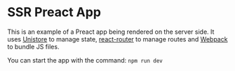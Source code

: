 # SSR Preact App

This is an example of a Preact app being rendered on the server side. It uses [Unistore](https://github.com/developit/unistore) to manage state, [react-router](https://github.com/ReactTraining/react-router) to manage routes and [Webpack](https://webpack.js.org/) to bundle JS files.

You can start the app with the command: `npm run dev`
